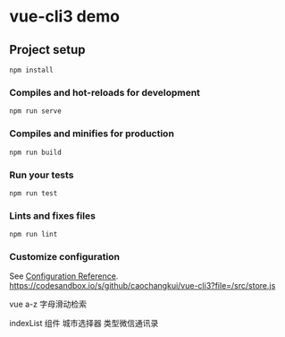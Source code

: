 # vue-cli3 demo

## Project setup
```
npm install
```

### Compiles and hot-reloads for development
```
npm run serve
```

### Compiles and minifies for production
```
npm run build
```

### Run your tests
```
npm run test
```

### Lints and fixes files
```
npm run lint
```

### Customize configuration
See [Configuration Reference](https://cli.vuejs.org/config/).
https://codesandbox.io/s/github/caochangkui/vue-cli3?file=/src/store.js

vue a-z 字母滑动检索

indexList 组件
城市选择器 类型微信通讯录

